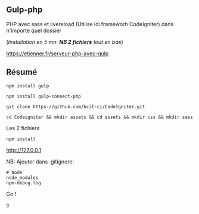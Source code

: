 ## Gulp-php

 PHP avec sass et livereload (Utilise ici frameworh CodeIgniter)
 dans n'importe quel dossier
 
 (*Installation en 5 mn: **NB 2 fichiers** tout en bas*)
 
 https://etienner.fr/serveur-php-avec-gulp
 
 ## Résumé

```
npm install gulp
```

```
npm install gulp-connect-php
```

```
git clone https://github.com/bcit-ci/CodeIgniter.git
```

```
cd Codeigniter && mkdir assets && cd assets && mkdir css && mkdir sass
```

Les 2 fichiers

```
npm install
```

http://127.0.0.1

NB:
Ajouter dans .gitignore:

```
# Node
node_modules
npm-debug.log
```
Go !

```
g
```



